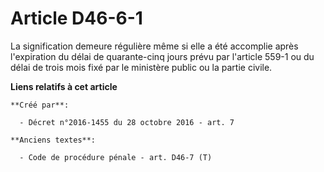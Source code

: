 # Article D46-6-1

La signification demeure régulière même si elle a été accomplie après l'expiration du délai de quarante-cinq jours prévu par
l'article 559-1 ou du délai de trois mois fixé par le ministère public ou la partie civile.

**Liens relatifs à cet article**

	**Créé par**:

	  - Décret n°2016-1455 du 28 octobre 2016 - art. 7

	**Anciens textes**:

	  - Code de procédure pénale - art. D46-7 (T)
